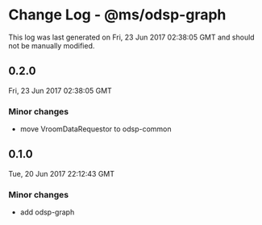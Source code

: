 # Change Log - @ms/odsp-graph

This log was last generated on Fri, 23 Jun 2017 02:38:05 GMT and should not be manually modified.

## 0.2.0
Fri, 23 Jun 2017 02:38:05 GMT

### Minor changes

- move VroomDataRequestor to odsp-common

## 0.1.0
Tue, 20 Jun 2017 22:12:43 GMT

### Minor changes

- add odsp-graph

